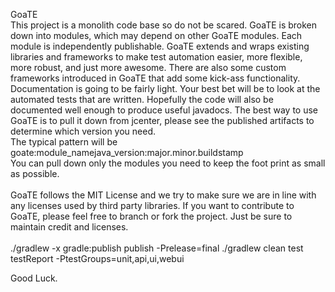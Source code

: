 GoaTE<br/>
This project is a monolith code base so do not be scared. GoaTE is broken down into modules, which may depend on other GoaTE modules. Each module is independently publishable. GoaTE extends and wraps existing libraries and frameworks to make test automation easier, more flexible, more robust, and just more awesome. There are also some custom frameworks introduced in GoaTE that add some kick-ass functionality. Documentation is going to be fairly light. Your best bet will be to look at the automated tests that are written. Hopefully the code will also be documented well enough to produce useful javadocs. The best way to use GoaTE is to pull it down from jcenter, please see the published artifacts to determine which version you need.<br/>
The typical pattern will be goate:module_namejava_version:major.minor.buildstamp<br/>
You can pull down only the modules you need to keep the foot print as small as possible.<br/>
<br/>
GoaTE follows the MIT License and we try to make sure we are in line with any licenses used by third party libraries. If you want to contribute to GoaTE, please feel free to branch or fork the project. Just be sure to maintain credit and licenses.
<br/>
<br/>
./gradlew -x gradle:publish publish -Prelease=final
./gradlew clean test testReport -PtestGroups=unit,api,ui,webui

Good Luck.
